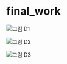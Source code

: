 # final_work
![그림 D1](https://user-images.githubusercontent.com/73155038/101273157-55fb6580-37d6-11eb-9321-dd4ed5ebc100.png)

![그림 D2](https://user-images.githubusercontent.com/73155038/101279557-60355800-3806-11eb-9996-babc4877cf46.png)


![그림 D3](https://user-images.githubusercontent.com/73155038/101280922-52380500-380f-11eb-92c2-514232fa6322.png)

